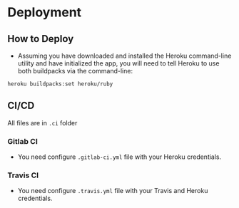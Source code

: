 # Deployment

## How to Deploy

* Assuming you have downloaded and installed the Heroku command-line utility and have initialized the app, you will need to tell Heroku to use both buildpacks via the command-line:

```shell
heroku buildpacks:set heroku/ruby
```

## CI/CD

All files are in `.ci` folder

### Gitlab CI

* You need configure `.gitlab-ci.yml` file with your Heroku credentials.

### Travis CI

* You need configure `.travis.yml` file with your Travis and Heroku credentials.